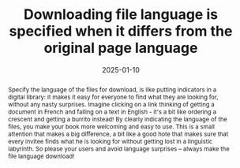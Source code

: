 ---
title: Downloading file language is specified when it differs from the original page language
abstract: "Specify the language of the files for download, is like putting indicators in a digital library: it makes it easy for everyone to find what they are looking for, without any nasty surprises. Imagine clicking on a link thinking of getting a document in French and falling on a text in English - it's a bit like ordering a crescent and getting a burrito instead! By clearly indicating the language of the files, you make your book more welcoming and easy to use. This is a small attention that makes a big difference, a bit like a good hote that makes sure that every invitee finds what he is looking for without getting lost in a linguistic labyrinth. So please your users and avoid language surprises – always make the file language download!"
categories:
  - Links
agrege: O4144-E049
opquast: 4 144
indiceebook: "49"
description: Rule 049
before: "048"
weight: "49"
after: "050"
actif: "1"
layout: rules
date: 2025-01-10
tags:
  - Usability
objectif:
  - Allow to know what to expect before uploading a document, avoiding confusion or frustration.
  - Quickly identify available files in a preferred language, improving their browsing experience.
  - Reduce the risk of unnecessary errors and downloads, improving efficiency and satisfaction.
Meo:
  - Make a list of all files available for download, write down the language of each file and write down a text that gives this indication
  - Use the lang attribute to specify the language of HTML elements, including links to downloadable files
  - Clearly specify the language of the file in the link text or in a related description
Controle:
  - Make sure that each link to a download file includes a clear indication of the language of the file, via a descriptive text.
  - Language detection tools can help
epubcheck: null
ace: null
humancheck: true
ReadiumGoToolkit: null
Source:
  - Opquast
Referentiel:
  - N/A
steps:
  - Design
  - Editorial
---